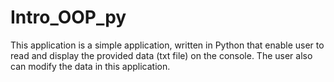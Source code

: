 # Intro_OOP_py
This application is a simple application, written in Python that enable user to read and display the provided data (txt file) on the console.
The user also can modify the data in this application. 


